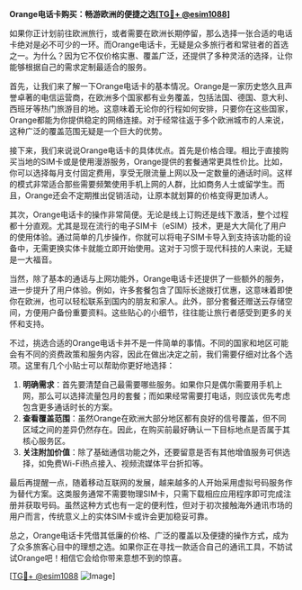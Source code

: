 **Orange电话卡购买：畅游欧洲的便捷之选[[TG💪+ @esim1088](https://t.me/s/esim1088)]**

如果你正计划前往欧洲旅行，或者需要在欧洲长期停留，那么选择一张合适的电话卡绝对是必不可少的一环。而Orange电话卡，无疑是众多旅行者和常驻者的首选之一。为什么？因为它不仅价格实惠、覆盖广泛，还提供了多种灵活的选择，让你能够根据自己的需求定制最适合的服务。

首先，让我们来了解一下Orange电话卡的基本情况。Orange是一家历史悠久且声誉卓著的电信运营商，在欧洲多个国家都有业务覆盖，包括法国、德国、意大利、西班牙等热门旅游目的地。这意味着无论你的行程如何安排，只要你在这些国家，Orange都能为你提供稳定的网络连接。对于经常往返于多个欧洲城市的人来说，这种广泛的覆盖范围无疑是一个巨大的优势。

接下来，我们来说说Orange电话卡的具体优点。首先是价格合理。相比于直接购买当地的SIM卡或是使用漫游服务，Orange提供的套餐通常更具性价比。比如，你可以选择每月支付固定费用，享受无限流量上网以及一定数量的通话时间。这样的模式非常适合那些需要频繁使用手机上网的人群，比如商务人士或留学生。而且，Orange还会不定期推出促销活动，让原本就划算的价格变得更加诱人。

其次，Orange电话卡的操作非常简便。无论是线上订购还是线下激活，整个过程都十分直观。尤其是现在流行的电子SIM卡（eSIM）技术，更是大大简化了用户的使用体验。通过简单的几步操作，你就可以将电子SIM卡导入到支持该功能的设备中，无需更换实体卡就能立即开始使用。这对于习惯于现代科技的人来说，无疑是一大福音。

当然，除了基本的通话与上网功能外，Orange电话卡还提供了一些额外的服务，进一步提升了用户体验。例如，许多套餐包含了国际长途拨打优惠，这意味着即使你在欧洲，也可以轻松联系到国内的朋友和家人。此外，部分套餐还赠送云存储空间，方便用户备份重要资料。这些贴心的小细节，往往能让旅行者感受到更多的关怀和支持。

不过，挑选合适的Orange电话卡并不是一件简单的事情。不同的国家和地区可能会有不同的资费政策和服务内容，因此在做出决定之前，我们需要仔细对比各个选项。这里有几个小贴士可以帮助你更好地选择：

1. **明确需求**：首先要清楚自己最需要哪些服务。如果你只是偶尔需要用手机上网，那么可以选择流量包月的套餐；而如果经常需要打电话，则应该优先考虑包含更多通话时长的方案。
2. **查看覆盖范围**：虽然Orange在欧洲大部分地区都有良好的信号覆盖，但不同区域之间的差异仍然存在。因此，在购买前最好确认一下目标地点是否属于其核心服务区。
3. **关注附加价值**：除了基础通信功能之外，还要留意是否有其他增值服务可供选择，如免费Wi-Fi热点接入、视频流媒体平台折扣等。

最后再提醒一点，随着移动互联网的发展，越来越多的人开始采用虚拟号码服务作为替代方案。这类服务通常不需要物理SIM卡，只需下载相应应用程序即可完成注册并获取号码。虽然这种方式也有一定的便利性，但对于初次接触海外通讯市场的用户而言，传统意义上的实体SIM卡或许会更加稳妥可靠。

总之，Orange电话卡凭借其低廉的价格、广泛的覆盖以及便捷的操作方式，成为了众多旅客心目中的理想之选。如果你正在寻找一款适合自己的通讯工具，不妨试试Orange吧！相信它会给你带来意想不到的惊喜。

[[TG💪+ @esim1088](https://t.me/s/esim1088) ![Image](https://i.postimg.cc/4NQfJmqS/Snipaste-2025-05-13-00-14-12.png)]